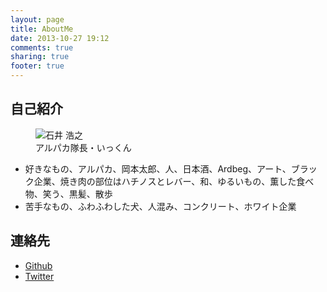 ```yaml
---
layout: page
title: AboutMe
date: 2013-10-27 19:12
comments: true
sharing: true
footer: true
---
```


## 自己紹介

<figure class="image_wrapper">
  <img src="//lh4.googleusercontent.com/-lhc7W4Ee-NA/UnDGui7U9RI/AAAAAAAAACI/F95WUPatw7k/w237-h240-no/1001417_394227377345843_948534762_n.jpg" alt="石井 浩之">
  <figcaption>アルパカ隊長・いっくん</figcaption>
</figure>

- 好きなもの、アルパカ、岡本太郎、人、日本酒、Ardbeg、アート、ブラック企業、焼き肉の部位はハチノスとレバー、和、ゆるいもの、薫した食べ物、笑う、黒髪、散歩
- 苦手なもの、ふわふわした犬、人混み、コンクリート、ホワイト企業

## 連絡先

- [Github](https://github.com/alpaca-tc)
- [Twitter](https://twitter.com/alpaca_taichou)
